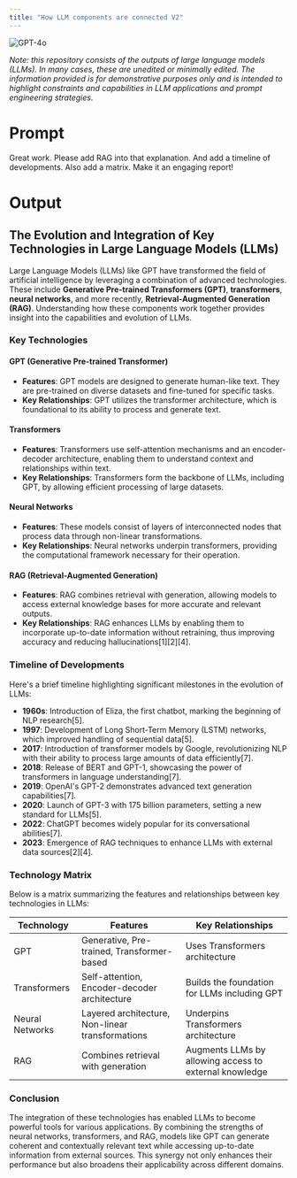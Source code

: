 ```yaml
---
title: "How LLM components are connected V2"
---
```

![GPT-4o](https://img.shields.io/badge/GPT--4o-3333FF?style=for-the-badge&logo=openai&logoColor=white)



*Note: this repository consists of the outputs of large language models (LLMs). In many cases, these are unedited or minimally edited. The information provided is for demonstrative purposes only and is intended to highlight constraints and capabilities in LLM applications and prompt engineering strategies.*


# Prompt

Great work. Please add RAG into that explanation. And add a timeline of developments. Also add a matrix. Make it an engaging report!

# Output

## The Evolution and Integration of Key Technologies in Large Language Models (LLMs)

Large Language Models (LLMs) like GPT have transformed the field of artificial intelligence by leveraging a combination of advanced technologies. These include **Generative Pre-trained Transformers (GPT)**, **transformers**, **neural networks**, and more recently, **Retrieval-Augmented Generation (RAG)**. Understanding how these components work together provides insight into the capabilities and evolution of LLMs.

### Key Technologies

#### GPT (Generative Pre-trained Transformer)
- **Features**: GPT models are designed to generate human-like text. They are pre-trained on diverse datasets and fine-tuned for specific tasks.
- **Key Relationships**: GPT utilizes the transformer architecture, which is foundational to its ability to process and generate text.

#### Transformers
- **Features**: Transformers use self-attention mechanisms and an encoder-decoder architecture, enabling them to understand context and relationships within text.
- **Key Relationships**: Transformers form the backbone of LLMs, including GPT, by allowing efficient processing of large datasets.

#### Neural Networks
- **Features**: These models consist of layers of interconnected nodes that process data through non-linear transformations.
- **Key Relationships**: Neural networks underpin transformers, providing the computational framework necessary for their operation.

#### RAG (Retrieval-Augmented Generation)
- **Features**: RAG combines retrieval with generation, allowing models to access external knowledge bases for more accurate and relevant outputs.
- **Key Relationships**: RAG enhances LLMs by enabling them to incorporate up-to-date information without retraining, thus improving accuracy and reducing hallucinations[1][2][4].

### Timeline of Developments

Here's a brief timeline highlighting significant milestones in the evolution of LLMs:

- **1960s**: Introduction of Eliza, the first chatbot, marking the beginning of NLP research[5].
- **1997**: Development of Long Short-Term Memory (LSTM) networks, which improved handling of sequential data[5].
- **2017**: Introduction of transformer models by Google, revolutionizing NLP with their ability to process large amounts of data efficiently[7].
- **2018**: Release of BERT and GPT-1, showcasing the power of transformers in language understanding[7].
- **2019**: OpenAI's GPT-2 demonstrates advanced text generation capabilities[7].
- **2020**: Launch of GPT-3 with 175 billion parameters, setting a new standard for LLMs[5].
- **2022**: ChatGPT becomes widely popular for its conversational abilities[7].
- **2023**: Emergence of RAG techniques to enhance LLMs with external data sources[2][4].

### Technology Matrix

Below is a matrix summarizing the features and relationships between key technologies in LLMs:

| Technology     | Features                                           | Key Relationships                                        |
|----------------|----------------------------------------------------|----------------------------------------------------------|
| GPT            | Generative, Pre-trained, Transformer-based         | Uses Transformers architecture                            |
| Transformers   | Self-attention, Encoder-decoder architecture       | Builds the foundation for LLMs including GPT              |
| Neural Networks| Layered architecture, Non-linear transformations   | Underpins Transformers architecture                       |
| RAG            | Combines retrieval with generation                 | Augments LLMs by allowing access to external knowledge    |

### Conclusion

The integration of these technologies has enabled LLMs to become powerful tools for various applications. By combining the strengths of neural networks, transformers, and RAG, models like GPT can generate coherent and contextually relevant text while accessing up-to-date information from external sources. This synergy not only enhances their performance but also broadens their applicability across different domains.

 